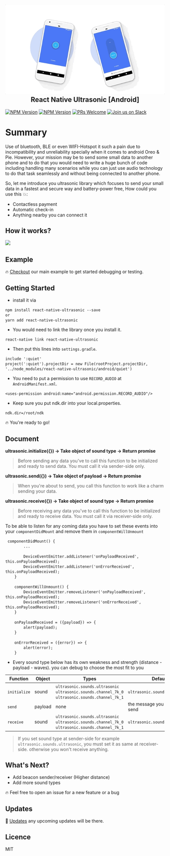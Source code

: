 <h2 align="center">
  <img src="docs/s1.gif" /><br>
  React Native Ultrasonic [Android]
</h2>

[![NPM Version](https://img.shields.io/badge/npm-1.0.1-red.svg)](https://www.npmjs.com/package/react-native-ultrasonic)
[![NPM Version](https://img.shields.io/badge/yarn-1.0.1-blue.svg)](https://yarnpkg.com/en/package/react-native-ultrasonic)
[![PRs Welcome](https://img.shields.io/badge/PRs-welcome-brightgreen.svg)](#)
[![Join us on Slack](https://img.shields.io/badge/Slack-react--native--facerecognition-orange.svg)](https://join.slack.com/t/rn-facerecognition/shared_invite/enQtNDAzNTQzMzczMzUwLThlMzhkMDU0ZGMyZjJmYzEwZTVjZmQzYjBiNmIwZDgyNDZkMmYwZWQzOGYwNzE3YmRkMTZmMmQxMGQ3YmY1OTg)

# Summary
Use of bluetooth, BLE or even WIFI-Hotspot it such a pain due to incompatibility and unreliability specially when it comes to android Oreo & Pie. However, your mission may be to send some small data to another phone and to do that you would need to write a huge bunch of code including handling many scenarios while you can just use audio technology to do that task seamlessly and without being connected to another phone.

So, let me introduce you ultrasonic library which focuses to send your small data in a fastest and secure way and battery-power free, How could you use this 💥:
* Contactless payment
* Automatic check-in
* Anything nearby you can connect it

## How it works?
<img src="docs/ezgif.com-video-to-gif.gif" /><br>

## Example
🔥 [Checkout](https://github.com/assemmohamedali/react-native-ultrasonic/tree/master/example) our main example to get started debugging or testing.

## Getting Started
* install it via
~~~ 
npm install react-native-ultrasonic --save
or
yarn add react-native-ultrasonic
~~~

* You would need to link the library once you install it.
~~~ 
react-native link react-native-ultrasonic
~~~

* Then put this lines into `settings.gradle`.
~~~
include ':quiet'
project(':quiet').projectDir = new File(rootProject.projectDir, '../node_modules/react-native-ultrasonic/android/quiet')
~~~

* You need to put a permission to use `RECORD_AUDIO` at `AndroidManifest.xml`.
~~~
<uses-permission android:name="android.permission.RECORD_AUDIO"/>
~~~

* Keep sure you put ndk.dir into your local.properties.
~~~
ndk.dir=/root/ndk
~~~

🔥 You're ready to go!

## Document
<b> ultrasonic.initialize({}) -> Take object of sound type -> Return promise</b>

> Before sending any data you've to call this function to be initialized and ready to send data. You must call it via sender-side only.

<b> ultrasonic.send({}) -> Take object of payload -> Return promise</b>

> When you're about to send, you call this function to work like a charm sending your data.

<b> ultrasonic.receive({}) -> Take object of sound type -> Return promise</b>

> Before receiving any data you've to call this function to be initialized and ready to receive data. You must call it via receiver-side only.

To be able to listen for any coming data you have to set these events into your `componentDidMount` and remove them in `componentWillUnmount`

~~~
 componentDidMount() {
        ...

        DeviceEventEmitter.addListener('onPayloadReceived', this.onPayloadReceived);
        DeviceEventEmitter.addListener('onErrorReceived', this.onPayloadReceived);
    }

    componentWillUnmount() {
        DeviceEventEmitter.removeListener('onPayloadReceived', this.onPayloadReceived);
        DeviceEventEmitter.removeListener('onErrorReceived', this.onPayloadReceived);
    }

    onPayloadReceived = ({payload}) => {
        alert(payload);
    }

    onErrorReceived = ({error}) => {
        alert(error);
    }
~~~

* Every sound type below has its own weakness and strength (distance - payload - waves). you can debug to choose the most fit to you

| Function | Object | Types | Default
| --- | --- | --- | --- |
| `initialize` | sound | `ultrasonic.sounds.ultrasonic` <br> `ultrasonic.sounds.channel_7k_0` <br> `ultrasonic.sounds.channel_7k_1` | `ultrasonic.sounds.ultrasonic`
| `send` | payload | none | the message you need to send |
| `receive` | sound | `ultrasonic.sounds.ultrasonic` <br> `ultrasonic.sounds.channel_7k_0` <br> `ultrasonic.sounds.channel_7k_1` | `ultrasonic.sounds.ultrasonic`

> If you set sound type at sender-side for example `ultrasonic.sounds.ultrasonic`, you must set it as same at receiver-side. otherwise you won't receive anything. 

## What's Next?

* Add beacon sender/receiver (Higher distance)
* Add more sound types

🔥 Feel free to open an issue for a new feature or a bug

## Updates

🚀 [Updates](https://github.com/assemmohamedali/react-native-ultrasonic/blob/master/Updates.md) any upcoming updates will be there.

## Licence

MIT
